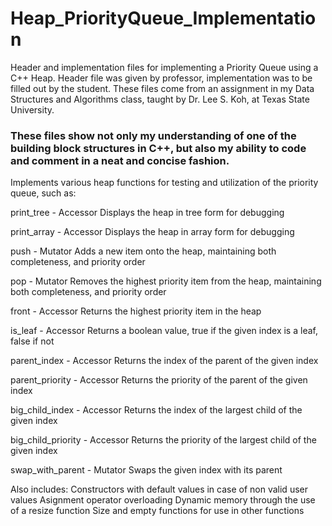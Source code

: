 # Heap_PriorityQueue_Implementation
Header and implementation files for implementing a Priority Queue using a C++ Heap. Header file was given by professor, implementation was to be filled out by the student.
These files come from an assignment in my Data Structures and Algorithms class, taught by Dr. Lee S. Koh, at Texas State University.

### These files show not only my understanding of one of the building block structures in C++, but also my ability to code and comment in a neat and concise fashion.


Implements various heap functions for testing and utilization of the priority queue, such as:

print_tree - Accessor
Displays the heap in tree form for debugging

print_array - Accessor
Displays the heap in array form for debugging

push - Mutator
Adds a new item onto the heap, maintaining both completeness, and priority order

pop - Mutator
Removes the highest priority item from the heap, maintaining both completeness, and priority order

front - Accessor
Returns the highest priority item in the heap

is_leaf - Accessor
Returns a boolean value, true if the given index is a leaf, false if not

parent_index - Accessor
Returns the index of the parent of the given index

parent_priority - Accessor
Returns the priority of the parent of the given index

big_child_index - Accessor
Returns the index of the largest child of the given index

big_child_priority - Accessor
Returns the priority of the largest child of the given index

swap_with_parent - Mutator
Swaps the given index with its parent


Also includes:
Constructors with default values in case of non valid user values
Asignment operator overloading
Dynamic memory through the use of a resize function
Size and empty functions for use in other functions

